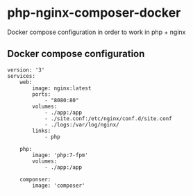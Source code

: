 # php-nginx-composer-docker
Docker compose configuration in order to work in php + nginx

## Docker compose configuration
```
version: '3'
services:
    web:
        image: nginx:latest
        ports:
            - "8080:80"
        volumes:
            - ./app:/app
            - ./site.conf:/etc/nginx/conf.d/site.conf
            - ./logs:/var/log/nginx/
        links:
            - php
    
    php:
        image: 'php:7-fpm'
        volumes:
            - ./app:/app
    
    componser:
        image: 'composer'
```
